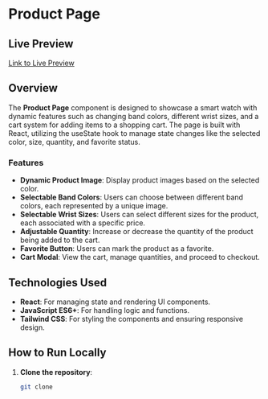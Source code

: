 # Product Page

## Live Preview
[Link to Live Preview](http://your-live-preview-link.com)

## Overview
The **Product Page** component is designed to showcase a smart watch with dynamic features such as changing band colors, different wrist sizes, and a cart system for adding items to a shopping cart. The page is built with React, utilizing the useState hook to manage state changes like the selected color, size, quantity, and favorite status. 

### Features
- **Dynamic Product Image**: Display product images based on the selected color.
- **Selectable Band Colors**: Users can choose between different band colors, each represented by a unique image.
- **Selectable Wrist Sizes**: Users can select different sizes for the product, each associated with a specific price.
- **Adjustable Quantity**: Increase or decrease the quantity of the product being added to the cart.
- **Favorite Button**: Users can mark the product as a favorite.
- **Cart Modal**: View the cart, manage quantities, and proceed to checkout.

## Technologies Used
- **React**: For managing state and rendering UI components.
- **JavaScript ES6+**: For handling logic and functions.
- **Tailwind CSS**: For styling the components and ensuring responsive design.

## How to Run Locally
1. **Clone the repository**:
   ```bash
   git clone 

